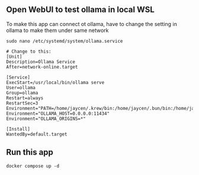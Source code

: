 ## Open WebUI to test ollama in local WSL
To make this app can connect ot ollama, have to change the setting in ollama to make them under same network
```
sudo nano /etc/systemd/system/ollama.service 

# Change to this:
[Unit]
Description=Ollama Service
After=network-online.target

[Service]
ExecStart=/usr/local/bin/ollama serve
User=ollama
Group=ollama
Restart=always
RestartSec=3
Environment="PATH=/home/jaycen/.krew/bin:/home/jaycen/.bun/bin:/home/jaycen/.asdf/shims:/home/jaycen/.asdf/bin:/usr/loc>
Environment="OLLAMA_HOST=0.0.0.0:11434"
Environment="OLLAMA_ORIGINS=*"

[Install]
WantedBy=default.target
```
## Run this app
```
docker compose up -d
```

